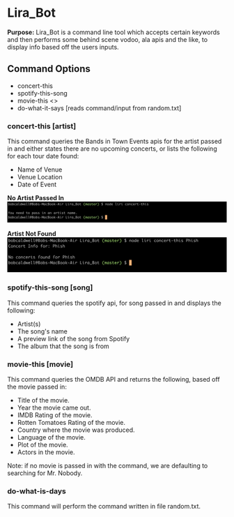 # Lira_Bot
**Purpose:** Lira_Bot is a command line tool which accepts certain keywords and then performs some behind scene vodoo, ala apis and the like, to display info based off the users inputs.

## Command Options
- concert-this <artist>
- spotify-this-song <song>
- movie-this <>
- do-what-it-says [reads command/input from random.txt]

### concert-this [artist]
This command queries the Bands in Town Events apis for the artist passed in and either states there are no upcoming concerts, or lists the following for each tour date found:
- Name of Venue
- Venue Location
- Date of Event

**No Artist Passed In**
![No artist passed in](./images/concert_this_no_args_passed.jpg)

**Artist Not Found**
![No artist concert info found](./images/concert_this_no_concert_found.png)


### spotify-this-song [song]
This command queries the spotify api, for song passed in and displays the following:
- Artist(s)
- The song's name
- A preview link of the song from Spotify
- The album that the song is from

### movie-this [movie]
This command queries the OMDB API and returns the following, based off the movie passed in:
- Title of the movie.
- Year the movie came out.
- IMDB Rating of the movie.
- Rotten Tomatoes Rating of the movie.
- Country where the movie was produced.
- Language of the movie.
- Plot of the movie.
- Actors in the movie.

Note:  if no movie is passed in with the command, we are defaulting to searching for Mr. Nobody.

### do-what-is-days
This command will perform the command written in file random.txt.